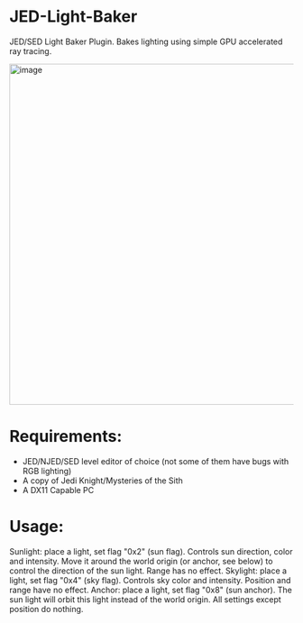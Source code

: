 # JED-Light-Baker
JED/SED Light Baker Plugin. Bakes lighting using simple GPU accelerated ray tracing.

<img width="710" height="605" alt="image" src="https://github.com/user-attachments/assets/8aad3906-aadf-49a1-88b3-e6953eab83b1" />

# Requirements:
- JED/NJED/SED level editor of choice (not some of them have bugs with RGB lighting)
- A copy of Jedi Knight/Mysteries of the Sith
- A DX11 Capable PC

# Usage:

Sunlight: place a light, set flag "0x2" (sun flag). Controls sun direction, color and intensity. Move it around the world origin (or anchor, see below) to control the direction of the sun light. Range has no effect.
Skylight: place a light, set flag "0x4" (sky flag). Controls sky color and intensity. Position and range have no effect.
Anchor: place a light, set flag "0x8" (sun anchor). The sun light will orbit this light instead of the world origin. All settings except position do nothing.
